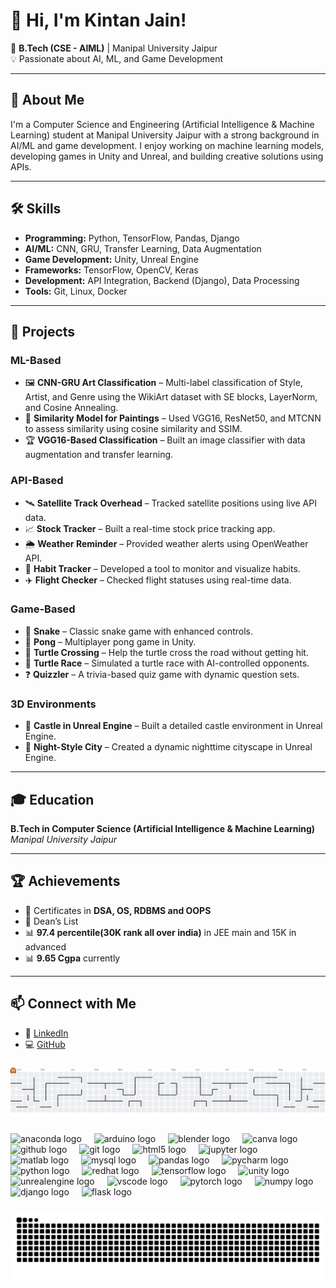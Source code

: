 # 👋 Hi, I'm Kintan Jain!  
🎯 **B.Tech (CSE - AIML)** | Manipal University Jaipur  
💡 Passionate about AI, ML, and Game Development  

---

## 🚀 About Me  
I'm a Computer Science and Engineering (Artificial Intelligence & Machine Learning) student at Manipal University Jaipur with a strong background in AI/ML and game development. I enjoy working on machine learning models, developing games in Unity and Unreal, and building creative solutions using APIs.  

---

## 🛠️ Skills  
- **Programming:** Python, TensorFlow, Pandas, Django  
- **AI/ML:** CNN, GRU, Transfer Learning, Data Augmentation  
- **Game Development:** Unity, Unreal Engine  
- **Frameworks:** TensorFlow, OpenCV, Keras  
- **Development:** API Integration, Backend (Django), Data Processing  
- **Tools:** Git, Linux, Docker  

---

## 💼 Projects  
### **ML-Based**  
- 🖼️ **CNN-GRU Art Classification** – Multi-label classification of Style, Artist, and Genre using the WikiArt dataset with SE blocks, LayerNorm, and Cosine Annealing.  
- 🎯 **Similarity Model for Paintings** – Used VGG16, ResNet50, and MTCNN to assess similarity using cosine similarity and SSIM.  
- 🏆 **VGG16-Based Classification** – Built an image classifier with data augmentation and transfer learning.  

### **API-Based**  
- 🛰️ **Satellite Track Overhead** – Tracked satellite positions using live API data.  
- 📈 **Stock Tracker** – Built a real-time stock price tracking app.  
- 🌦️ **Weather Reminder** – Provided weather alerts using OpenWeather API.  
- 📅 **Habit Tracker** – Developed a tool to monitor and visualize habits.  
- ✈️ **Flight Checker** – Checked flight statuses using real-time data.  

### **Game-Based**  
- 🐍 **Snake** – Classic snake game with enhanced controls.  
- 🏓 **Pong** – Multiplayer pong game in Unity.  
- 🐢 **Turtle Crossing** – Help the turtle cross the road without getting hit.  
- 🏁 **Turtle Race** – Simulated a turtle race with AI-controlled opponents.  
- ❓ **Quizzler** – A trivia-based quiz game with dynamic question sets.  

### **3D Environments**  
- 🏰 **Castle in Unreal Engine** – Built a detailed castle environment in Unreal Engine.  
- 🌙 **Night-Style City** – Created a dynamic nighttime cityscape in Unreal Engine.  

---

## 🎓 Education  
**B.Tech in Computer Science (Artificial Intelligence & Machine Learning)**  
*Manipal University Jaipur*  

---

## 🏆 Achievements  
- 🏅 Certificates in **DSA, OS, RDBMS and OOPS**  
- 🌟 Dean’s List  
- 📊 **97.4 percentile(30K rank all over india)** in JEE main and 15K in advanced
- 📊 **9.65 Cgpa** currently 

---

## 📫 Connect with Me  
- 💼 [LinkedIn](https://www.linkedin.com/in/kintan-jain-03381529a)  
- 💻 [GitHub](https://github.com/AcEKaycgR)  


###

<picture>
  <source media="(prefers-color-scheme: dark)" srcset="https://raw.githubusercontent.com/AcEKaycgR/AcEKaycgR/output/pacman-contribution-graph-dark.svg">
  <source media="(prefers-color-scheme: light)" srcset="https://raw.githubusercontent.com/AcEKaycgR/AcEKaycgR/output/pacman-contribution-graph.svg">
  <img alt="Pacman contribution graph" src="https://raw.githubusercontent.com/AcEKaycgR/AcEKaycgR/output/pacman-contribution-graph.svg">
</picture>

###

<div align="left">
  <img src="https://cdn.jsdelivr.net/gh/devicons/devicon/icons/anaconda/anaconda-original.svg" height="40" alt="anaconda logo"  />
  <img width="12" />
  <img src="https://cdn.jsdelivr.net/gh/devicons/devicon/icons/arduino/arduino-original.svg" height="40" alt="arduino logo"  />
  <img width="12" />
  <img src="https://cdn.jsdelivr.net/gh/devicons/devicon/icons/blender/blender-original.svg" height="40" alt="blender logo"  />
  <img width="12" />
  <img src="https://cdn.jsdelivr.net/gh/devicons/devicon/icons/canva/canva-original.svg" height="40" alt="canva logo"  />
  <img width="12" />
  <img src="https://cdn.jsdelivr.net/gh/devicons/devicon/icons/github/github-original.svg" height="40" alt="github logo"  />
  <img width="12" />
  <img src="https://cdn.jsdelivr.net/gh/devicons/devicon/icons/git/git-original.svg" height="40" alt="git logo"  />
  <img width="12" />
  <img src="https://cdn.jsdelivr.net/gh/devicons/devicon/icons/html5/html5-original.svg" height="40" alt="html5 logo"  />
  <img width="12" />
  <img src="https://cdn.jsdelivr.net/gh/devicons/devicon/icons/jupyter/jupyter-original.svg" height="40" alt="jupyter logo"  />
  <img width="12" />
  <img src="https://cdn.jsdelivr.net/gh/devicons/devicon/icons/matlab/matlab-original.svg" height="40" alt="matlab logo"  />
  <img width="12" />
  <img src="https://cdn.jsdelivr.net/gh/devicons/devicon/icons/mysql/mysql-original.svg" height="40" alt="mysql logo"  />
  <img width="12" />
  <img src="https://cdn.jsdelivr.net/gh/devicons/devicon/icons/pandas/pandas-original.svg" height="40" alt="pandas logo"  />
  <img width="12" />
  <img src="https://cdn.jsdelivr.net/gh/devicons/devicon/icons/pycharm/pycharm-original.svg" height="40" alt="pycharm logo"  />
  <img width="12" />
  <img src="https://cdn.jsdelivr.net/gh/devicons/devicon/icons/python/python-original.svg" height="40" alt="python logo"  />
  <img width="12" />
  <img src="https://cdn.jsdelivr.net/gh/devicons/devicon/icons/redhat/redhat-original.svg" height="40" alt="redhat logo"  />
  <img width="12" />
  <img src="https://cdn.jsdelivr.net/gh/devicons/devicon/icons/tensorflow/tensorflow-original.svg" height="40" alt="tensorflow logo"  />
  <img width="12" />
  <img src="https://cdn.jsdelivr.net/gh/devicons/devicon/icons/unity/unity-original.svg" height="40" alt="unity logo"  />
  <img width="12" />
  <img src="https://cdn.jsdelivr.net/gh/devicons/devicon/icons/unrealengine/unrealengine-original.svg" height="40" alt="unrealengine logo"  />
  <img width="12" />
  <img src="https://cdn.jsdelivr.net/gh/devicons/devicon/icons/vscode/vscode-original.svg" height="40" alt="vscode logo"  />
  <img width="12" />
  <img src="https://cdn.jsdelivr.net/gh/devicons/devicon/icons/pytorch/pytorch-original.svg" height="40" alt="pytorch logo"  />
  <img width="12" />
  <img src="https://cdn.jsdelivr.net/gh/devicons/devicon/icons/numpy/numpy-original.svg" height="40" alt="numpy logo"  />
  <img width="12" />
  <img src="https://cdn.jsdelivr.net/gh/devicons/devicon/icons/django/django-plain.svg" height="40" alt="django logo"  />
  <img width="12" />
  <img src="https://cdn.jsdelivr.net/gh/devicons/devicon/icons/flask/flask-original.svg" height="40" alt="flask logo"  />
</div>

###

<img src="https://raw.githubusercontent.com/AcEKaycgR/AcEKaycgR/output/snake.svg" alt="Snake animation" />

###
